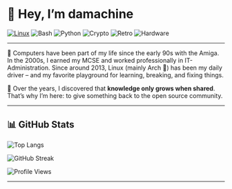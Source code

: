 # 👋 Hey, I’m damachine

[![Linux](https://img.shields.io/badge/Linux-Arch%20Linux-blue?logo=arch-linux&logoColor=white)](https://aur.archlinux.org/packages?SeB=m&K=damachine)
![Bash](https://img.shields.io/badge/Shell-Bash-green?logo=gnu-bash&logoColor=white)
![Python](https://img.shields.io/badge/Code-Python-yellow?logo=python&logoColor=white)
![Crypto](https://img.shields.io/badge/Interest-Crypto-orange?logo=bitcoin&logoColor=white)
![Retro](https://img.shields.io/badge/Retro-Amiga-red?logo=commodore&logoColor=white)
![Hardware](https://img.shields.io/badge/Hardware-Raspberry%20Pi-crimson?logo=raspberry-pi&logoColor=white)

---

💾 Computers have been part of my life since the early 90s with the Amiga. In the 2000s, I earned my MCSE and worked professionally in IT-Administration. Since around 2013, Linux (mainly Arch 🐧) has been my daily driver – and my favorite playground for learning, breaking, and fixing things.  

🔧 Over the years, I discovered that **knowledge only grows when shared**. That’s why I’m here: to give something back to the open source community.  

---

## 📊 GitHub Stats

![Top Langs](https://github-readme-stats.vercel.app/api/top-langs/?username=damachine&layout=compact&theme=tokyonight)  

![GitHub Streak](https://github-readme-streak-stats.herokuapp.com/?user=damachine&theme=tokyonight&hide_border=true)  

![Profile Views](https://komarev.com/ghpvc/?username=damachine&color=blue&style=flat-square)  

---

